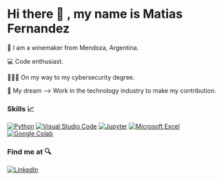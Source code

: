 # Hi there 👋 , my name is Matias Fernandez

🍷 I am a winemaker from Mendoza, Argentina.

💻 Code enthusiast. 

🕵🏻‍♂️ On my way to my cybersecurity degree.

🚀 My dream --> Work in the technology industry to make my contribution. 

<!--
**m4lbec/m4lbec** is a ✨ _special_ ✨ repository because its `README.md` (this file) appears on your GitHub profile.



- 🔭 I’m currently working on ...
- 🌱 I’m currently learning ...
- 👯 I’m looking to collaborate on ...
- 🤔 I’m looking for help with ...
- 💬 Ask me about ...
- 📫 How to reach me: ...
- 😄 Pronouns: ...
- ⚡ Fun fact: ...
-->


### Skills 📈
[![Python](https://img.shields.io/badge/Python-3776AB?style=for-the-badge&logo=python&logoColor=white&labelColor=101010)]()
[![Visual Studio Code](https://img.shields.io/badge/VisualStudioCode-007ACC?style=for-the-badge&logo=visualstudiocode&logoColor=white&labelColor=101010)]()
[![Jupyter](https://img.shields.io/badge/Jupyter-F37626?style=for-the-badge&logo=jupyter&logoColor=white&labelColor=101010)]()
[![Microsoft Excel](https://img.shields.io/badge/MicrosoftExcel-217346?style=for-the-badge&logo=microsoftexcel&logoColor=white&labelColor=101010)]()
[![Google Colab](https://img.shields.io/badge/GoogleColab-F9AB00?style=for-the-badge&logo=googlecolab&logoColor=white&labelColor=101010)]()
</br>

### Find me at 🔍

[![LinkedIn](https://img.shields.io/badge/LinkedIn-Matias_Fernandez-0077B5?style=for-the-badge&logo=linkedin&logoColor=white&labelColor=101010)](https://www.linkedin.com/in/matiasafernandez/)

